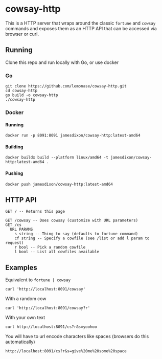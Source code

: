 # cowsay-http

This is a HTTP server that wraps around the classic `fortune` and `cowsay`
commands and exposes them as an HTTP API that can be accessed via browser
or curl.

## Running

Clone this repo and run locally with Go, or use docker

### Go

```
git clone https://github.com/lemonase/cowsay-http.git
cd cowsay-http
go build -o cowsay-http
./cowsay-http
```

### Docker

#### Running

```
docker run -p 8091:8091 jamesdixon/cowsay-http:latest-amd64
```

#### Building

```
docker buildx build --platform linux/amd64 -t jamesdixon/cowsay-http:latest-amd64 .
```

#### Pushing

```
docker push jamesdixon/cowsay-http:latest-amd64
```

## HTTP API

```
GET / -- Returns this page

GET /cowsay -- Does cowsay (customize with URL parameters)
GET /cs
  URL PARAMS
    s string -- Thing to say (defaults to fortune command)
    cf string -- Specify a cowfile (see /list or add l param to request)
    r bool -- Pick a random cowfile
    l bool -- List all cowfiles available
```

## Examples

Equivalent to `fortune | cowsay`

```
curl 'http://localhost:8091/cowsay'
```

With a random cow

```
curl 'http://localhost:8091/cowsay?r'
```

With your own text

```
curl http://localhost:8091/cs?r&s=yoohoo
```

You will have to url encode characters like spaces (browsers do this automatically)

```
http://localhost:8091/cs?r&s=give%20me%20some%20space
```
